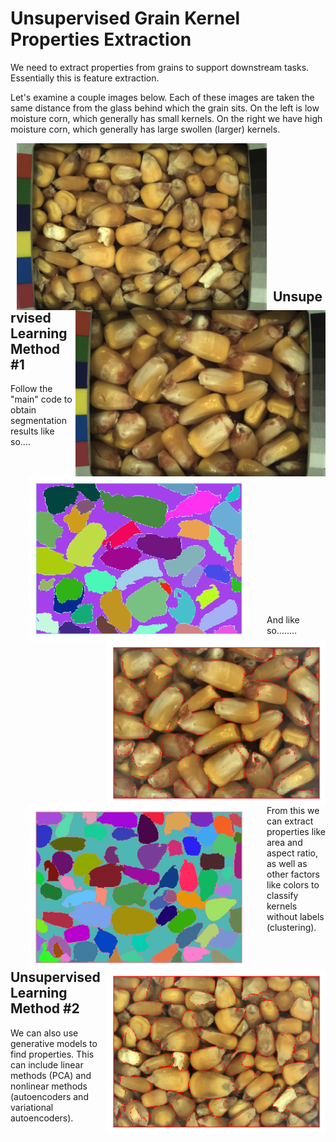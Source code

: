 # Unsupervised Grain Kernel Properties Extraction

We need to extract properties from grains to support downstream tasks.  Essentially this is feature extraction.

Let's examine a couple images below.  Each of these images are taken the same distance from the glass behind which the grain sits.  On the left is low moisture corn, which generally has small kernels.  On the right we have high moisture corn, which generally has large swollen (larger) kernels.


<img src="Data/NG3_GQ_Corn_11MC_59lbs_50F_2017-11-16_11-0-33_Sensor-1_Frame-36_Ts-1510851850.1548.png" width="400" hspace="10" align="left">  <img src="Data/NG3_GQ_Corn_32MC_53lbs_99F_2017-7-18_10-31-45_Sensor-1_Frame-32_Ts-1500374550.1573.png" width="400" align="right">

<br/><br/><br/><br/><br/><br/><br/><br/><br/><br/><br/><br/>

## Unsupervised Learning Method #1

Follow the "main" code to obtain segmentation results like so....
<br/><br/>
<img src="Data/high_moisture_corn_labels.png" width="350" hspace="30" align="left">  <img src="Data/high_moisture_overlay.png" width="350" hspace="0" align="right">
<br/><br/><br/><br/><br/><br/><br/><br/><br/><br/><br/><br/>
<br/>
<br/>
And like so........
<br/><br/>
<img src="Data/low_moisture_corn_labels.png" width="350" hspace="30" align="left">  <img src="Data/low_moisture_overlay_corn.png" width="350" hspace="0" align="right">
<br/><br/><br/><br/><br/><br/><br/><br/><br/><br/><br/><br/>
<br/>
<br/>
From this we can extract properties like area and aspect ratio, as well as other factors like colors to classify kernels without labels (clustering).
<br/><br/>


## Unsupervised Learning Method #2

We can also use generative models to find properties.  This can include linear methods (PCA) and nonlinear methods (autoencoders and variational autoencoders).
